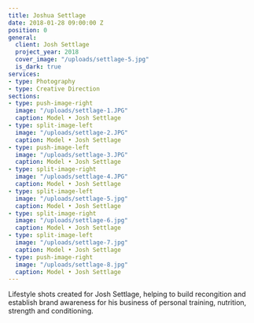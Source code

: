 ```yaml
---
title: Joshua Settlage
date: 2018-01-28 09:00:00 Z
position: 0
general:
  client: Josh Settlage
  project_year: 2018
  cover_image: "/uploads/settlage-5.jpg"
  is_dark: true
services:
- type: Photography
- type: Creative Direction
sections:
- type: push-image-right
  image: "/uploads/settlage-1.JPG"
  caption: Model • Josh Settlage
- type: split-image-left
  image: "/uploads/settlage-2.JPG"
  caption: Model • Josh Settlage
- type: push-image-left
  image: "/uploads/settlage-3.JPG"
  caption: Model • Josh Settlage
- type: split-image-right
  image: "/uploads/settlage-4.JPG"
  caption: Model • Josh Settlage
- type: split-image-left
  image: "/uploads/settlage-5.jpg"
  caption: Model • Josh Settlage
- type: split-image-right
  image: "/uploads/settlage-6.jpg"
  caption: Model • Josh Settlage
- type: split-image-left
  image: "/uploads/settlage-7.jpg"
  caption: Model • Josh Settlage
- type: push-image-right
  image: "/uploads/settlage-8.jpg"
  caption: Model • Josh Settlage
---
```


Lifestyle shots created for Josh Settlage, helping to build recongition and establish brand awareness for his business of personal training, nutrition, strength and conditioning.